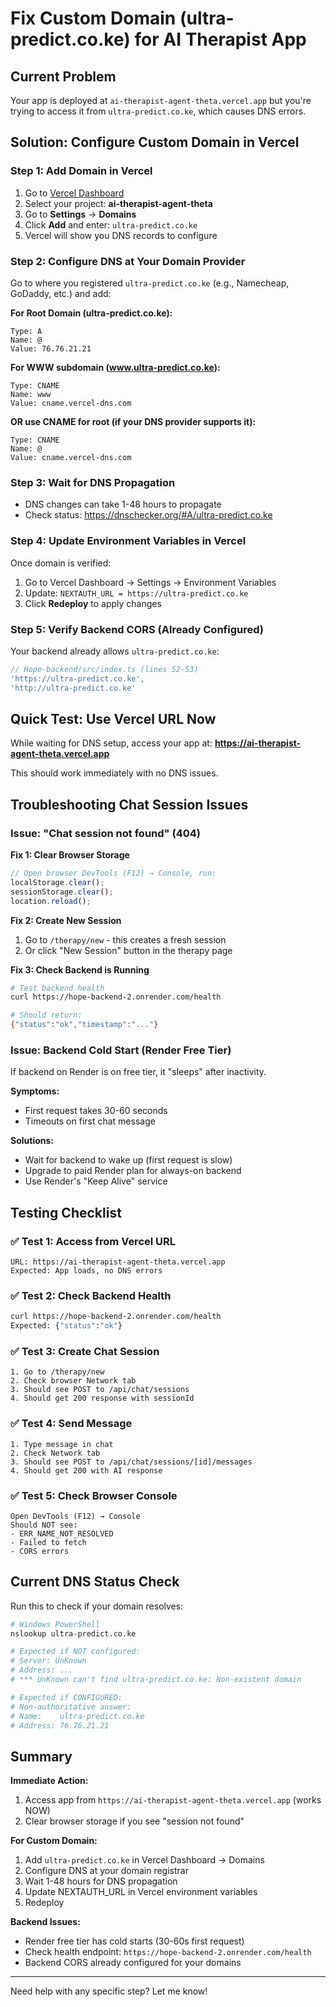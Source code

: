 # Fix Custom Domain (ultra-predict.co.ke) for AI Therapist App

## Current Problem
Your app is deployed at `ai-therapist-agent-theta.vercel.app` but you're trying to access it from `ultra-predict.co.ke`, which causes DNS errors.

## Solution: Configure Custom Domain in Vercel

### Step 1: Add Domain in Vercel
1. Go to [Vercel Dashboard](https://vercel.com/dashboard)
2. Select your project: **ai-therapist-agent-theta**
3. Go to **Settings** → **Domains**
4. Click **Add** and enter: `ultra-predict.co.ke`
5. Vercel will show you DNS records to configure

### Step 2: Configure DNS at Your Domain Provider
Go to where you registered `ultra-predict.co.ke` (e.g., Namecheap, GoDaddy, etc.) and add:

**For Root Domain (ultra-predict.co.ke):**
```
Type: A
Name: @
Value: 76.76.21.21
```

**For WWW subdomain (www.ultra-predict.co.ke):**
```
Type: CNAME
Name: www
Value: cname.vercel-dns.com
```

**OR use CNAME for root (if your DNS provider supports it):**
```
Type: CNAME
Name: @
Value: cname.vercel-dns.com
```

### Step 3: Wait for DNS Propagation
- DNS changes can take 1-48 hours to propagate
- Check status: https://dnschecker.org/#A/ultra-predict.co.ke

### Step 4: Update Environment Variables in Vercel
Once domain is verified:
1. Go to Vercel Dashboard → Settings → Environment Variables
2. Update: `NEXTAUTH_URL = https://ultra-predict.co.ke`
3. Click **Redeploy** to apply changes

### Step 5: Verify Backend CORS (Already Configured)
Your backend already allows `ultra-predict.co.ke`:
```typescript
// Hope-backend/src/index.ts (lines 52-53)
'https://ultra-predict.co.ke',
'http://ultra-predict.co.ke'
```

## Quick Test: Use Vercel URL Now

While waiting for DNS setup, access your app at:
**https://ai-therapist-agent-theta.vercel.app**

This should work immediately with no DNS issues.

## Troubleshooting Chat Session Issues

### Issue: "Chat session not found" (404)

**Fix 1: Clear Browser Storage**
```javascript
// Open browser DevTools (F12) → Console, run:
localStorage.clear();
sessionStorage.clear();
location.reload();
```

**Fix 2: Create New Session**
1. Go to `/therapy/new` - this creates a fresh session
2. Or click "New Session" button in the therapy page

**Fix 3: Check Backend is Running**
```bash
# Test backend health
curl https://hope-backend-2.onrender.com/health

# Should return:
{"status":"ok","timestamp":"..."}
```

### Issue: Backend Cold Start (Render Free Tier)
If backend on Render is on free tier, it "sleeps" after inactivity.

**Symptoms:**
- First request takes 30-60 seconds
- Timeouts on first chat message

**Solutions:**
- Wait for backend to wake up (first request is slow)
- Upgrade to paid Render plan for always-on backend
- Use Render's "Keep Alive" service

## Testing Checklist

### ✅ Test 1: Access from Vercel URL
```
URL: https://ai-therapist-agent-theta.vercel.app
Expected: App loads, no DNS errors
```

### ✅ Test 2: Check Backend Health
```bash
curl https://hope-backend-2.onrender.com/health
Expected: {"status":"ok"}
```

### ✅ Test 3: Create Chat Session
```
1. Go to /therapy/new
2. Check browser Network tab
3. Should see POST to /api/chat/sessions
4. Should get 200 response with sessionId
```

### ✅ Test 4: Send Message
```
1. Type message in chat
2. Check Network tab
3. Should see POST to /api/chat/sessions/[id]/messages
4. Should get 200 with AI response
```

### ✅ Test 5: Check Browser Console
```
Open DevTools (F12) → Console
Should NOT see:
- ERR_NAME_NOT_RESOLVED
- Failed to fetch
- CORS errors
```

## Current DNS Status Check

Run this to check if your domain resolves:
```bash
# Windows PowerShell
nslookup ultra-predict.co.ke

# Expected if NOT configured:
# Server: UnKnown
# Address: ...
# *** UnKnown can't find ultra-predict.co.ke: Non-existent domain

# Expected if CONFIGURED:
# Non-authoritative answer:
# Name:    ultra-predict.co.ke
# Address: 76.76.21.21
```

## Summary

**Immediate Action:**
1. Access app from `https://ai-therapist-agent-theta.vercel.app` (works NOW)
2. Clear browser storage if you see "session not found"

**For Custom Domain:**
1. Add `ultra-predict.co.ke` in Vercel Dashboard → Domains
2. Configure DNS at your domain registrar
3. Wait 1-48 hours for DNS propagation
4. Update NEXTAUTH_URL in Vercel environment variables
5. Redeploy

**Backend Issues:**
- Render free tier has cold starts (30-60s first request)
- Check health endpoint: `https://hope-backend-2.onrender.com/health`
- Backend CORS already configured for your domains

---

Need help with any specific step? Let me know!

